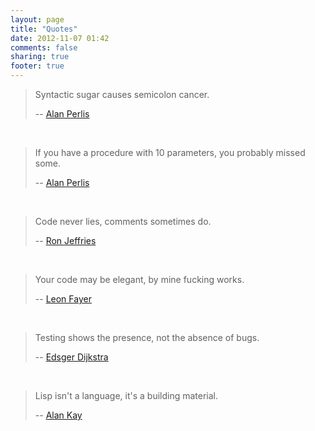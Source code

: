 ```yaml
---
layout: page
title: "Quotes"
date: 2012-11-07 01:42
comments: false
sharing: true
footer: true
---
```


> Syntactic sugar causes semicolon cancer.
>
> -- [Alan Perlis](http://en.wikipedia.org/wiki/Alan_Perlis)
<br />

> If you have a procedure with 10 parameters, you probably missed some.
>
> -- [Alan Perlis](http://en.wikipedia.org/wiki/Alan_Perlis)
<br />

> Code never lies, comments sometimes do.
>
> -- [Ron Jeffries](http://en.wikipedia.org/wiki/Ron_Jeffries)
<br />

> Your code may be elegant, by mine fucking works.
>
> -- [Leon Fayer](http://omniti.com/seeds/your-code-may-be-elegant)
<br />

> Testing shows the presence, not the absence of bugs.
>
> -- [Edsger Dijkstra](http://en.wikipedia.org/wiki/Edsger_W._Dijkstra)
<br />

> Lisp isn't a language, it's a building material.
>
> -- [Alan Kay](http://en.wikipedia.org/wiki/Alan_Kay)
